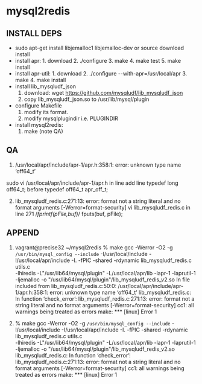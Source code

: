 mysql2redis
==========

## INSTALL DEPS
* sudo apt-get install libjemalloc1 libjemalloc-dev
  or source download install
* install apr: 1. download 2. ./configure 3. make 4. make test 5. make
  install
* install apr-util: 1. download 2.  ./configure
  --with-apr=/usr/local/apr 3. make 4. make install
* install lib_mysqludf_json
  1. download: wget https://github.com/mysqludf/lib_mysqludf_json
  2. copy lib_mysqludf_json.so to /usr/lib/mysql/plugin
* configure Makefile
  1. modify its format.
  2. modify mysqlplugindir i.e. PLUGINDIR
* install mysql2redis:
  1. make (note QA)


## QA
  
1.  /usr/local/apr/include/apr-1/apr.h:358:1: error: unknown type name
  ‘off64_t’
  
  sudo vi /usr/local/apr/include/apr-1/apr.h in line 
  add line       typedef long    off64_t;
  before         typedef  off64_t           apr_off_t;
  
2. lib_mysqludf_redis.c:271:13: error: format not a string literal and
   no format arguments [-Werror=format-security]
   vi lib_mysqludf_redis.c  in line 271
   /*fprintf(pFile,buf)*/
   fputs(buf, pFile); 

## APPEND
1. vagrant@precise32 ~/mysql2redis
 % make
gcc -Werror -O2 -g `/usr/bin/mysql_config --include` -I/usr/local/include  -I/usr/local/apr/include  -I. -fPIC -shared -rdynamic lib_mysqludf_redis.c utils.c\
		-lhiredis -L"/usr/lib64/mysql/plugin"  -L/usr/local/apr/lib  -lapr-1  -laprutil-1 -ljemalloc -o "/usr/lib64/mysql/plugin"/lib_mysqludf_redis_v2.so
In file included from lib_mysqludf_redis.c:50:0:
/usr/local/apr/include/apr-1/apr.h:358:1: error: unknown type name ‘off64_t’
lib_mysqludf_redis.c: In function ‘check_error’:
lib_mysqludf_redis.c:271:13: error: format not a string literal and no format arguments [-Werror=format-security]
cc1: all warnings being treated as errors
make: *** [linux] Error 1

2.  % make
gcc -Werror -O2 -g `/usr/bin/mysql_config --include` -I/usr/local/include  -I/usr/local/apr/include  -I. -fPIC -shared -rdynamic lib_mysqludf_redis.c utils.c\
		-lhiredis -L"/usr/lib64/mysql/plugin"  -L/usr/local/apr/lib  -lapr-1  -laprutil-1 -ljemalloc -o "/usr/lib64/mysql/plugin"/lib_mysqludf_redis_v2.so
lib_mysqludf_redis.c: In function ‘check_error’:
lib_mysqludf_redis.c:271:13: error: format not a string literal and no format arguments [-Werror=format-security]
cc1: all warnings being treated as errors
make: *** [linux] Error 1

  
